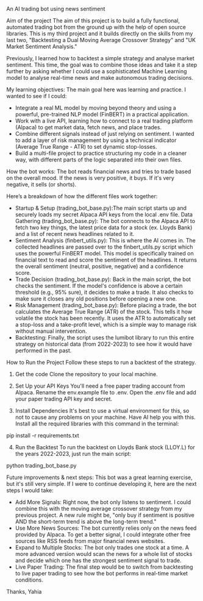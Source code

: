 An AI trading bot using news sentiment

Aim of the project
The aim of this project is to build a fully functional, automated trading bot from the ground up with the help of open source libraries. This is my third project and it builds directly on the skills from my last two, "Backtesting a Dual Moving Average Crossover Strategy" and "UK Market Sentiment Analysis."

Previously, I learned how to backtest a simple strategy and analyse market sentiment. This time, the goal was to combine those ideas and take it a step further by asking whether I could use a sophisticated Machine Learning model to analyse real-time news and make autonomous trading decisions.

My learning objectives:
The main goal here was learning and practice. I wanted to see if I could:
- Integrate a real ML model by moving beyond theory and using a powerful, pre-trained NLP model (FinBERT) in a practical application.
- Work with a live API, learning how to connect to a real trading platform (Alpaca) to get market data, fetch news, and place trades.
- Combine different signals instead of just relying on sentiment. I wanted to add a layer of risk management by using a technical indicator (Average True Range - ATR) to set dynamic stop-losses.
- Build a multi-file project to practice structuring my code in a cleaner way, with different parts of the logic separated into their own files.

How the bot works:
The bot reads financial news and tries to trade based on the overall mood. If the news is very positive, it buys. If it's very negative, it sells (or shorts).

Here’s a breakdown of how the different files work together:

- Startup & Setup (trading_bot_base.py):The main script starts up and securely loads my secret Alpaca API keys from the local .env file.
Data Gathering (trading_bot_base.py): The bot connects to the Alpaca API to fetch two key things, the latest price data for a stock (ex. Lloyds Bank) and a list of recent news headlines related to it.
- Sentiment Analysis (finbert_utils.py): This is where the AI comes in. The collected headlines are passed over to the finbert_utils.py script which uses the powerful FinBERT model. This model is specifically trained on financial text to read and score the sentiment of the headlines. It returns the overall sentiment (neutral, positive, negative) and a confidence score.
- Trade Decision (trading_bot_base.py): Back in the main script, the bot checks the sentiment. If the model's confidence is above a certain threshold (e.g., 95% sure), it decides to make a trade. It also checks to make sure it closes any old positions before opening a new one.
- Risk Management (trading_bot_base.py): Before placing a trade, the bot calculates the Average True Range (ATR) of the stock. This tells it how volatile the stock has been recently. It uses the ATR to automatically set a stop-loss and a take-profit level, which is a simple way to manage risk without manual intervention.
- Backtesting: Finally, the script uses the lumibot library to run this entire strategy on historical data (from 2022-2023) to see how it would have performed in the past.

How to Run the Project
Follow these steps to run a backtest of the strategy.

1. Get the code
Clone the repository to your local machine.

2. Set Up your API Keys
You'll need a free paper trading account from Alpaca.
Rename the env.example file to .env.
Open the .env file and add your paper trading API key and secret.

3. Install Dependencies
It's best to use a virtual environment for this, so not to cause any problems on your machine. Have AI help you with this. Install all the required libraries with this command in the terminal:

pip install -r requirements.txt

4. Run the Backtest
To run the backtest on Lloyds Bank stock (LLOY.L) for the years 2022-2023, just run the main script:

python trading_bot_base.py


Future improvements & next steps:
This bot was a great learning exercise, but it's still very simple. If I were to continue developing it, here are the next steps I would take:

- Add More Signals: Right now, the bot only listens to sentiment. I could combine this with the moving average crossover strategy from my previous project. A new rule might be, "only buy if sentiment is positive AND the short-term trend is above the long-term trend."
- Use More News Sources: The bot currently relies only on the news feed provided by Alpaca. To get a better signal, I could integrate other free sources like RSS feeds from major financial news websites.
- Expand to Multiple Stocks: The bot only trades one stock at a time. A more advanced version would scan the news for a whole list of stocks and decide which one has the strongest sentiment signal to trade.
- Live Paper Trading: The final step would be to switch from backtesting to live paper trading to see how the bot performs in real-time market conditions.

Thanks, 
Yahia
